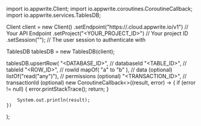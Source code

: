 import io.appwrite.Client;
import io.appwrite.coroutines.CoroutineCallback;
import io.appwrite.services.TablesDB;

Client client = new Client()
    .setEndpoint("https://<REGION>.cloud.appwrite.io/v1") // Your API Endpoint
    .setProject("<YOUR_PROJECT_ID>") // Your project ID
    .setSession(""); // The user session to authenticate with

TablesDB tablesDB = new TablesDB(client);

tablesDB.upsertRow(
    "<DATABASE_ID>", // databaseId
    "<TABLE_ID>", // tableId
    "<ROW_ID>", // rowId
    mapOf( "a" to "b" ), // data (optional)
    listOf("read("any")"), // permissions (optional)
    "<TRANSACTION_ID>", // transactionId (optional)
    new CoroutineCallback<>((result, error) -> {
        if (error != null) {
            error.printStackTrace();
            return;
        }

        System.out.println(result);
    })
);

